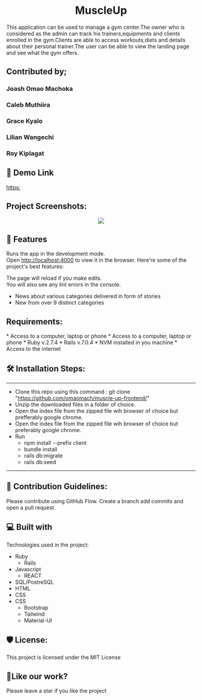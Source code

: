 # 
<h1 align="center">MuscleUp</h1>



This application can be used to manage a gym center.The owner who is considered as the admin can track his trainers,equipments and clients enrolled in the gym.Clients are able to access workouts,diets and details about their personal trainer.The user can be able to view the landing page and see what the gym offers.

<h2>Contributed by;</h2>
<h3>Joash Omao Machoka</h3>
<h3>Caleb Muthiira</h3>
<h3>Grace Kyalo</h3>
<h3>Lilian Wangechi</h3>
<h3>Roy Kiplagat</h3>



<h2>🚀 Demo Link</h2>

[https:](https://sage-lebkuchen-3d3740.netlify.app/)

<h2>Project Screenshots:</h2>

<p align="center"><img src="![landingpagemuscleUp](https://user-images.githubusercontent.com/95272763/213248253-8ff458e2-2ae8-4df2-a04d-2f315be0e633.png)"></p>

<h2>🧐 Features</h2>

Runs the app in the development mode.\
Open [http://localhost:4000](http://localhost:4000) to view it in the browser.
Here're some of the project's best features:

The page will reload if you make edits.\
You will also see any lint errors in the console.
*   News about various categories delivered in form of stories
*   New from over 9 distinct categories

<h2>Requirements:</h2>
 * Access to a computer, laptop or phone 
 * Access to a computer, laptop or phone
 * Ruby v.2.7.4
 * Rails v.7.0.4
 * NVM installed in you machine
 * Access to the internet <br>

<h2>🛠️ Installation Steps:</h2>

 *****
 * Clone this repo using this command : git clone "https://github.com/omaomach/muscle-up-frontend/"
 * Unzip the downloaded files in a folder of choice.
 * Open the index file from the zipped file wih browser of choice but prefferably google chrome.
 * Open the index file from the zipped file wih browser of choice but preferably google chrome.
 * Run
    - npm install --prefix client
    - bundle install
    - rails db:migrate
    - rails db:seed
 *****

<h2>🍰 Contribution Guidelines:</h2>

Please contribute using GitHub Flow. Create a branch add commits and open a pull request.

<h2>💻 Built with</h2>

Technologies used in the project:

 * Ruby
    - Rails
 * Javascript
    - REACT
 * SQL/PostreSQL
 * HTML
 * CSS
 * CSS 
    - Bootstrap
    - Tailwind
    - Material-UI

<h2>🛡️ License:</h2>

This project is licensed under the MIT License

<h2>💖Like our work?</h2>

Please leave a star if you like the project
